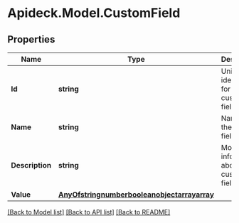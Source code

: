 # Apideck.Model.CustomField

## Properties

Name | Type | Description | Notes
------------ | ------------- | ------------- | -------------
**Id** | **string** | Unique identifier for the custom field. | 
**Name** | **string** | Name of the custom field. | [optional] 
**Description** | **string** | More information about the custom field | [optional] 
**Value** | [**AnyOfstringnumberbooleanobjectarrayarray**](AnyOfstringnumberbooleanobjectarrayarray.md) |  | [optional] 

[[Back to Model list]](../README.md#documentation-for-models) [[Back to API list]](../README.md#documentation-for-api-endpoints) [[Back to README]](../README.md)

